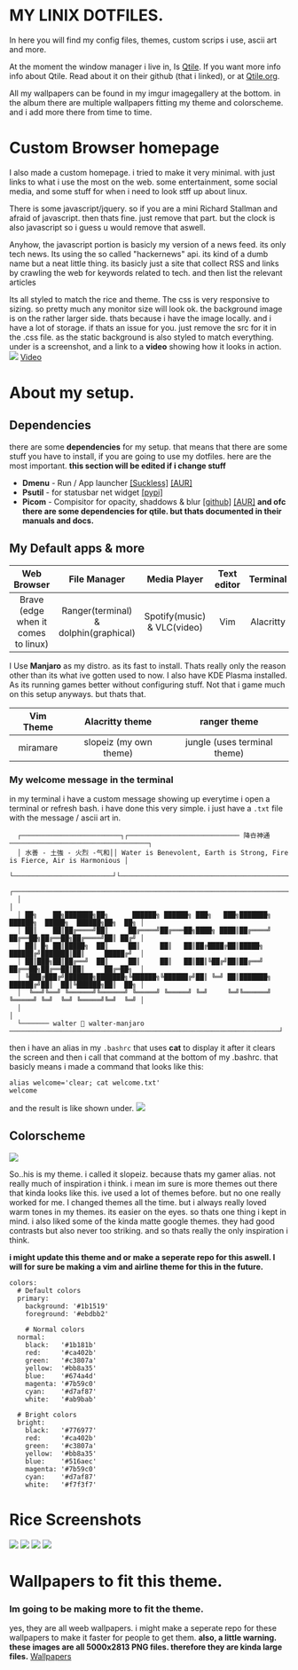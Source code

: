 # MY LINIX DOTFILES.
In here you will find my config files, themes, custom scrips i use, ascii art and more.

At the moment the window manager i live in, Is [Qtile](https://github.com/qtile). If you want more info info about Qtile. Read about it on their github (that i linked), or at [Qtile.org](http://www.qtile.org/). 

All my wallpapers can be found in my imgur imagegallery at the bottom. in the album there are multiple wallpapers fitting my theme and colorscheme. and i add more there from time to time.



# Custom Browser homepage
I also made a custom homepage. i tried to make it very minimal. with just links to what i use the most on the web. some entertainment, some social media, and some stuff for when i need to look stff up about linux.

There is some javascript/jquery. so if you are a mini Richard Stallman and afraid of javascript. then thats fine. just remove that part. but the clock is also javascript so i guess u would remove that aswell.

Anyhow, the javascript portion is basicly my version of a news feed. its only tech news. Its using the so called "hackernews" api. its kind of a dumb name but a neat little thing. its basicly just a site that collect RSS and links by crawling the web for keywords related to tech. and then list the relevant articles

Its all styled to match the rice and theme. The css is very responsive to sizing. so pretty much any monitor size will look ok. the background image is on the rather larger side. thats because i have the image locally. and i have a lot of storage. if thats an issue for you. just remove the src for it in the .css file. as the static background is also styled to match everything. under is a screenshot, and a link to a __**video**__ showing how it looks in action.
![](https://i.imgur.com/qnSyfwM.png)
[Video](https://i.imgur.com/bJiGTEj.mp4)



# About my setup.

## Dependencies
there are some **dependencies** for my setup. that means that there are some stuff you have to install, if you are going to use my dotfiles. here are the most important.
__this section will be edited if i change stuff__
* **Dmenu** - Run / App launcher  [[Suckless]](https://tools.suckless.org/dmenu) [[AUR]](https://aur.archlinux.org/packages/dmenu-git/)
* **Psutil** - for statusbar net widget  [[pypi]](https://pypi.org/project/psutil/)
* **Picom** - Compisitor for opacity, shaddows & blur  [[github]](https://github.com/yshui/picom) [[AUR]](https://aur.archlinux.org/packages/picom-git/)
__and ofc there are some dependencies for qtile. but thats documented in their manuals and docs.__


## My Default apps & more

| Web Browser | File Manager | Media Player | Text editor | Terminal | Image viewer |
|:-----------:|:-------------:|:-------------:|:-------------:|:-------------:|:-------------:|
| Brave (edge when it comes to linux) | Ranger(terminal) & dolphin(graphical) | Spotify(music) & VLC(video) | Vim | Alacritty | zxiv |

I Use **Manjaro** as my distro. as its fast to install. Thats really only the reason other than its what ive gotten used to now. I also have KDE Plasma installed. As its running games better without configuring stuff. Not that i game much on this setup anyways. but thats that.

| Vim Theme | Alacritty theme | ranger theme |
|:-----------:|:-------------:|:-------------:|
| miramare | slopeiz (my own theme) | jungle (uses terminal theme) |


### My welcome message in the terminal
in my terminal i have a custom message showing up everytime i open a terminal or refresh bash.
i have done this very simple. i just have a ```.txt``` file with the message / ascii art in.

```
  ┌─────────────────────────┐┌──────────────────────────── 降卋神通 ───────────────────────────────────┐
  │ 水善 - 土強 - 火烈 -气和││ Water is Benevolent, Earth is Strong, Fire is Fierce, Air is Harmonious │
  └─────────────────────────┘└─────────────────────────────────────────────────────────────────────────┘
  ┌────────────────────────────────────────────────────────────────────────────────────────────────────┐
  │                                                                                                    │
  │ ██╗    ██╗███████╗██╗      ██████╗ ██████╗ ███╗   ███╗███████╗    ██████╗  █████╗  ██████╗██╗  ██╗ │
  │ ██║    ██║██╔════╝██║     ██╔════╝██╔═══██╗████╗ ████║██╔════╝    ██╔══██╗██╔══██╗██╔════╝██║ ██╔╝ │
  │ ██║ █╗ ██║█████╗  ██║     ██║     ██║   ██║██╔████╔██║█████╗      ██████╔╝███████║██║     █████╔╝  │
  │ ██║███╗██║██╔══╝  ██║     ██║     ██║   ██║██║╚██╔╝██║██╔══╝      ██╔══██╗██╔══██║██║     ██╔═██╗  │
  │ ╚███╔███╔╝███████╗███████╗╚██████╗╚██████╔╝██║ ╚═╝ ██║███████╗    ██████╔╝██║  ██║╚██████╗██║  ██╗ │
  │  ╚══╝╚══╝ ╚══════╝╚══════╝ ╚═════╝ ╚═════╝ ╚═╝     ╚═╝╚══════╝    ╚═════╝ ╚═╝  ╚═╝ ╚═════╝╚═╝  ╚═╝ │
  │                                                                                                    │
  └─────── walter  walter-manjaro ────────────────────────────────────────────────────────────────────┘
```
then i have an alias in my ```.bashrc``` that uses __cat__ to display it after it clears the screen and then i call that command at the bottom of my .bashrc. that basicly means i made a command that looks like this:
```
alias welcome='clear; cat welcome.txt'
welcome
```
and the result is like shown under.
![](https://i.imgur.com/Ht3IrcY.png)

## Colorscheme
![](https://i.imgur.com/O2HTmV9.png)

So..his is my theme. i called it slopeiz. because thats my gamer alias.
not really much of inspiration i think. i mean im sure is more themes out there that kinda looks like this. ive used a lot of themes before. but no one really worked for me. I changed themes all the time. but i always really loved warm tones in my themes. its easier on the eyes. so thats one thing i kept in mind. i also liked some of the kinda matte google themes. they had good contrasts but also never too striking. and so thats really the only inspiration i think.

__i might update this theme and or make a seperate repo for this aswell. I will for sure be making a vim and airline theme for this in the future.__

```
colors:
  # Default colors
  primary:
    background: '#1b1519'
    foreground: '#ebdbb2'
    
    # Normal colors
  normal:
    black:   '#1b181b'
    red:     '#ca402b'
    green:   '#c3807a'
    yellow:  '#bb8a35'
    blue:    '#674a4d'
    magenta: '#7b59c0'
    cyan:    '#d7af87'
    white:   '#ab9bab'

  # Bright colors
  bright:
    black:   '#776977'
    red:     '#ca402b'
    green:   '#c3807a'
    yellow:  '#bb8a35'
    blue:    '#516aec'
    magenta: '#7b59c0'
    cyan:    '#d7af87'
    white:   '#f7f3f7'
```


# Rice Screenshots
![](https://i.imgur.com/JHFocL7.png)
![](https://i.imgur.com/BrddZCd.png)
![](https://i.imgur.com/ZjGeULI.png)
![](https://i.imgur.com/EzuChRs.png)



# Wallpapers to fit this theme.
### Im going to be making more to fit the theme.
yes, they are all weeb wallpapers. i might make a seperate repo for these wallpapers to make it faster for people to get them.
__also, a little warning. these images are all 5000x2813 PNG files. therefore they are kinda large files.__
[Wallpapers](https://imgur.com/a/CtcinnP)
